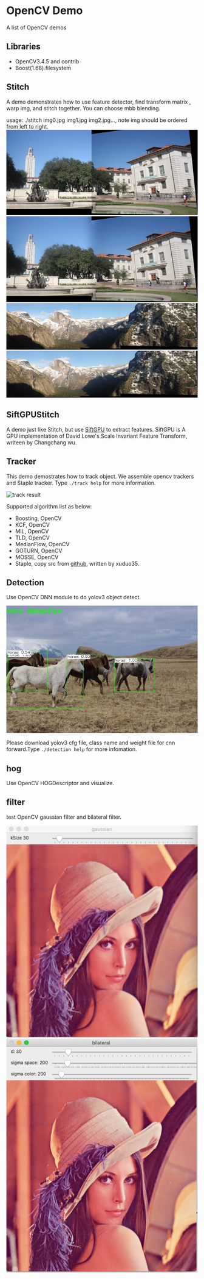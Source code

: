 # OpenCV Demo
A list of OpenCV demos

## Libraries

* OpenCV3.4.5 and contrib
* Boost(1.68).filesystem

## Stitch

 A demo demonstrates how to use feature detector, find transform matrix , warp img, and stitch together. You can choose mbb blending.
   
 usage: ./stitch img0.jpg img1.jpg img2.jpg..., note img should be ordered from left to right.
 ![stitch result0](doc/stitch_uttower_no.jpg)
 ![stitch result1](doc/stitch_uttower_mbb.jpg)
 ![stitch result2](doc/stitch_yosemite_no.jpg)
 ![stitch result3](doc/stitch_yosemite_mbb.jpg)

##  SiftGPUStitch

 A demo just like Stitch, but use [SiftGPU](https://github.com/pitzer/SiftGPU.git) to extract features. SiftGPU is A GPU implementation of David Lowe's Scale Invariant Feature Transform, writeen by Changchang wu. 
 
 
 ## Tracker 
 
This demo demostrates how to track object. We assemble opencv trackers and Staple tracker. Type `./track help` for more information.

 ![track result](doc/track.gif)

Supported algorithm list as below:
* Boosting, OpenCV
* KCF, OpenCV
* MIL, OpenCV
* TLD, OpenCV
* MedianFlow, OpenCV
* GOTURN, OpenCV
* MOSSE, OpenCV
* Staple, copy src from [github](https://github.com/xuduo35/STAPLE), written by xuduo35.


## Detection

Use OpenCV DNN module to do yolov3 object detect.

![detection result](doc/result.jpg)

Please download yolov3 cfg file, class name and weight file for cnn forward.Type `./detection help` for more infomation.

## hog

Use OpenCV HOGDescriptor and visualize.


## filter

test OpenCV gaussian filter and bilateral filter.

![gaussian](doc/gaussian.png)
![bilateral](doc/bilateral.png)
